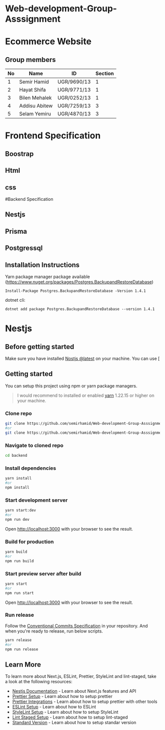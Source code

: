 # Web-development-Group-Asssignment
# Ecommerce Website
## Group members
| No | Name | ID |Section|
| ------ | ------ | ------ |------ |
|1| Semir Hamid | UGR/9690/13| 1|
|2 |Hayat Shifa | UGR/9771/13| 1|
|3| Bilen Mehalek | UGR/0252/13| 1|
|4| Addisu Abitew | UGR/7259/13| 3|
|5| Selam Yemiru | UGR/4870/13| 3|

# Frontend Specification
## Boostrap 
## Html
## css

#Backend Specification
## Nestjs
## Prisma
## Postgressql

## Installation Instructions
Yarn package manager package available (https://www.nuget.org/packages/Postgres.BackupandRestoreDatabase)
```
Install-Package Postgres.BackupandRestoreDatabase -Version 1.4.1
```
dotnet cli:
```
dotnet add package Postgres.BackupandRestoreDatabase --version 1.4.1
```


# Nestjs


## Before getting started

Make sure you have installed [Nostjs @latest]([https://nodejs.org/en/](https://docs.nestjs.com/)) on your machine. You can use [

## Getting started

You can setup this project using npm or yarn package managers.

> I would recommend to installed or enabled [yarn](https://yarnpkg.com/getting-started) 1.22.15 or higher on your machine.

### Clone repo

```bash
git clone https://github.com/semirhamid/Web-development-Group-Asssignment.git
#or
git clone https://github.com/semirhamid/Web-development-Group-Asssignment.git
```

### Navigate to cloned repo

```bash
cd backend
```

### Install dependencies

```bash
yarn install
#or
npm install
```

### Start development server

```bash
yarn start:dev
#or
npm run dev
```

Open [http://localhost:3000](http://localhost:1756) with your browser to see the result.

### Build for production

```bash
yarn build
#or
npm run build
```

### Start preview server after build

```bash
yarn start
#or
npm run start
```

Open [http://localhost:3000](http://localhost:1756) with your browser to see the result.

### Run release

Follow the [Conventional Commits Specification](https://www.conventionalcommits.org/en/v1.0.0/) in your repository. And when you're ready to release, run below scripts.

```bash
yarn release
#or
npm run release
```

## Learn More

To learn more about Next.js, ESLint, Prettier, StyleLint and lint-staged, take a look at the following resources:

* [Nestjs Documentation](https://docs.nestjs.com/) - Learn about Next.js features and API
* [Prettier Setup](https://prettier.io/docs/en/install.html) - Learn about how to setup prettier
* [Prettier Integrations](https://prettier.io/docs/en/related-projects.html) - Learn about how to setup prettier with other tools
* [ESLint Setup](https://eslint.org/docs/user-guide/getting-started) - Learn about how to ESLint
* [StyleLint Setup](https://stylelint.io/user-guide/get-started) - Learn about how to setup StyleLint
* [Lint Staged Setup](https://github.com/okonet/lint-staged) - Learn about how to setup lint-staged
* [Standard Version](https://github.com/conventional-changelog/standard-version) - Learn about how to setup standar version
